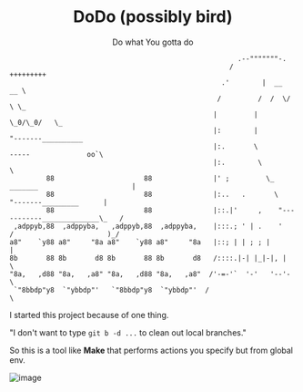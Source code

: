 <div align="center">
  <p>
    <h1>DoDo (possibly bird)</h1>
  </p>
  <p>
    Do what You gotta do
  </p>
</div>

```
                                                        .--"""""""-.
                                                      /        +++++++++
                                                    .'        |  __  __ \
                                                   /         /  /  \/  \ \_
                                                  |         |   \_0/\_0/   \_
                                                  |:        |                "-------__________
                                                  |:.       \             -----              oo`\
                                                  |:.        \                                   \
         88                      88               |' ;         \_   _______                       |
         88                      88               |:..   .       \         "-------_________      |
         88                      88               |::.|'     ,    "-----------______________\_   /
 ,adppyb,88  ,adppyba,   ,adppyb,88  ,adppyba,    |:::.; ' | .    '   /                       )_/
a8"    `y88 a8"     "8a a8"    `y88 a8"     "8a   |::; | | ; ; |      |
8b       88 8b       d8 8b       88 8b       d8   /::::.|-| |_|-|, |   \
"8a,   ,d88 "8a,   ,a8" "8a,   ,d88 "8a,   ,a8"  /'-=-'`  '-'   '--'-   \
 `"8bbdp"y8  `"ybbdp"'   `"8bbdp"y8  `"ybbdp"'  /                        \
```

I started this project because of one thing.

"I don't want to type `git b -d ...` to clean out local branches."

So this is a tool like **Make** that performs actions you specify but from global env.

![image](https://github.com/user-attachments/assets/e921fed7-c87d-4172-99a1-545b2efe71b8)

